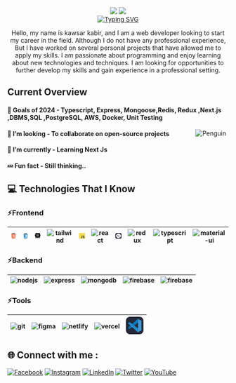 <div align="center" >
    <div>
        <img src="http://github-profile-summary-cards.vercel.app/api/cards/stats?username=kawsarkabir&theme=github_dark" height="180em">
        <img src="http://github-profile-summary-cards.vercel.app/api/cards/repos-per-language?username=kawsarkabir&theme=github_dark" height="180em">
    </div>
</div>

<div align='center'>
<a href="https://git.io/typing-svg"><img src="https://readme-typing-svg.demolab.com?font=+&size=23&pause=106&center=true&vCenter=true&width=460&lines=Front-end Developer;React Developer;MERN Stack Developer;Passonate For Software Enginner" alt="Typing SVG" />
</a>
<P>Hello, my name is kawsar kabir, and I am a web developer looking to start my career in the field. Although I do not have any professional experience, But I have worked on several personal projects that have allowed me to apply my skills. I am passionate about programming and enjoy learning about new technologies and techniques. I am looking for opportunities to further develop my skills and gain experience in a professional setting.</P>
</div>

## Current Overview

#### 🥅 Goals of 2024 - Typescript, Express, Mongoose,Redis, Redux ,Next.js ,DBMS,SQL ,PostgreSQL, AWS, Docker, Unit Testing

<img align="right" src="https://raw.githubusercontent.com/Tarikul-Islam-Anik/Animated-Fluent-Emojis/master/Emojis/Animals/Penguin.png" alt="Penguin" width="15%" />

#### 🤝 I’m looking - To collaborate on open-source projects

#### 🧣 I’m currently - Learning Next Js 

#### 💤 Fun fact - Still thinking..

## 💻 Technologies That I Know

### ⚡Frontend

| <img src="https://raw.githubusercontent.com/devicons/devicon/master/icons/html5/html5-original-wordmark.svg" alt="html5" width="40"/> | <img src="https://raw.githubusercontent.com/devicons/devicon/master/icons/css3/css3-original-wordmark.svg" alt="css3" width="40"/> | <img src="https://raw.githubusercontent.com/devicons/devicon/master/icons/bootstrap/bootstrap-plain-wordmark.svg" alt="bootstrap" width="40"/> | <img src="https://www.vectorlogo.zone/logos/tailwindcss/tailwindcss-icon.svg" alt="tailwind" width="40"/> | <img src="https://raw.githubusercontent.com/devicons/devicon/master/icons/javascript/javascript-original.svg" alt="javascript" width="40"/> | <img src="https://cdn.jsdelivr.net/gh/devicons/devicon/icons/react/react-original.svg" alt="react" width="40"/> | <img src="https://raw.githubusercontent.com/tandpfun/skill-icons/main/icons/NextJS-Dark.svg" alt="next-js" width="40"/> | <img src="https://cdn.jsdelivr.net/gh/devicons/devicon/icons/redux/redux-original.svg" alt="redux" width="40"/> | <img src="https://cdn.jsdelivr.net/gh/devicons/devicon/icons/typescript/typescript-original.svg" alt="typescript" width="40"/> | <img src="https://cdn.jsdelivr.net/gh/devicons/devicon/icons/materialui/materialui-original.svg" alt="material-ui" width="40"/>|
-|-|-|-|-|-|-|-|-|-

### ⚡Backend

<img src="https://cdn.jsdelivr.net/gh/devicons/devicon/icons/nodejs/nodejs-original.svg" alt="nodejs" width="40"/> | <img src="https://skillicons.dev/icons?i=express" alt="express" width="40"/> | <img src="https://cdn.jsdelivr.net/gh/devicons/devicon/icons/mongodb/mongodb-original.svg" alt="mongodb" width="40"/> | <img src="https://www.vectorlogo.zone/logos/firebase/firebase-icon.svg" alt="firebase" width="40"/> | <img src="https://i.ibb.co/hHDwKhD/pngwing-com.png" alt="firebase" width="35"/> | 
-|-|-|-|-|

### ⚡Tools

| <img src="https://cdn.jsdelivr.net/gh/devicons/devicon/icons/git/git-original.svg" alt="git" width="40"/> | <img src="https://cdn.jsdelivr.net/gh/devicons/devicon/icons/figma/figma-original.svg" alt="figma" width="40"/> | <img src="https://www.vectorlogo.zone/logos/netlify/netlify-icon.svg" alt="netlify" width="40"/> | <img src="https://skillicons.dev/icons?i=vercel" alt="vercel" width="40"/> | <img src="https://raw.githubusercontent.com/tandpfun/skill-icons/main/icons/VSCode-Dark.svg" alt="vs-code" width="40"/>
-|-|-|-|-

## 🌐 Connect with me :

[![Facebook](https://camo.githubusercontent.com/2d1ffa69dd491ebeca01b2098cf8233dd09950ff5895abccd5b455ca442abc59/68747470733a2f2f696d672e736869656c64732e696f2f62616467652f46616365626f6f6b2d3138373746323f7374796c653d666f722d7468652d6261646765266c6f676f3d66616365626f6f6b266c6f676f436f6c6f723d7768697465)](https://facebook.com/devkawsarkabir) [![Instagram](https://img.shields.io/badge/-Instagram-%23E4405F?style=for-the-badge&logo=instagram&logoColor=white)](https://instagram.com/devkawsarkabir) [![LinkedIn](https://img.shields.io/badge/-LinkedIn-%230077B5?style=for-the-badge&logo=linkedin&logoColor=white)](https://linkedin.com/in/kawsarkabir) [![Twitter](https://img.shields.io/badge/Twitter-%231DA1F2?style=for-the-badge&logo=Twitter&logoColor=white)](https://twitter.com/devkawsarkabir) [![YouTube](https://img.shields.io/badge/YouTube-%23FF0000?style=for-the-badge&logo=YouTube&logoColor=white)](https://www.youtube.com/@kawsarkabir)
